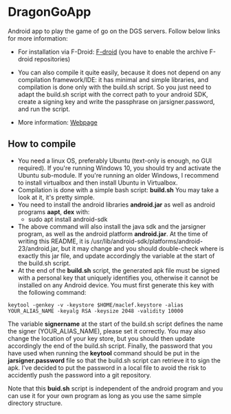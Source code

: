 DragonGoApp
===========

Android app to play the game of go on the DGS servers.
Follow below links for more information:

* For installation via F-Droid: [F-droid](https://f-droid.org/repository/browse/?fdfilter=dragongoapp&fdid=fr.xtof54.dragonGoApp) (you have to enable the archive F-droid repositories)

* You can also compile it quite easily, because it does not depend on any compilation framework/IDE: it has minimal and simple libraries, and compilation is done only with the build.sh script. So you just need to adapt the build.sh script with the correct path to your android SDK, create a signing key and write the passphrase on jarsigner.password, and run the script.

* More information: [Webpage](http://cerisara.github.io/DragonGoApp/)

How to compile
--------------

- You need a linux OS, preferably Ubuntu (text-only is enough, no GUI required).
If you're running Windows 10, you should try and activate the Ubuntu sub-module.
If you're running an older Windows, I recommend to install virtualbox and then install Ubuntu in Virtualbox.
- Compilation is done with a simple bash script: **build.sh**
You may take a look at it, it's pretty simple.
- You need to install the android libraries **android.jar** as well as android programs **aapt**, **dex** with:
	- sudo apt install android-sdk
- The above command will also install the java sdk and the jarsigner program, as well as the android platform **android.jar**. At the time of writing this README, it is /usr/lib/android-sdk/platforms/android-23/android.jar, but it may change and you should double-check where is exactly this jar file, and update accordingly the variable at the start of the build.sh script.
- At the end of the **build.sh** script, the generated apk file must be signed with a personal key that uniquely identifies you, otherwise it cannot be installed on any Android device. You must first generate this key with the following command:

```	
keytool -genkey -v -keystore $HOME/maclef.keystore -alias YOUR_ALIAS_NAME -keyalg RSA -keysize 2048 -validity 10000
```	

The variable **signername** at the start of the build.sh script defines the name the signer (YOUR_ALIAS_NAME), please set it correctly.
You may also change the location of your key store, but you should then update accordingly the end of the build.sh script.
Finally, the password that you have used when running the **keytool** command should be put in the **jarsigner.password** file
so that the build.sh script can retrieve it to sign the apk.
I've decided to put the password in a local file to avoid the risk to accidently push the password into a git repository.

Note that this **buid.sh** script is independent of the android program and you can use it for your own program as long as you
use the same simple directory structure.


